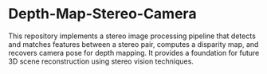 # Depth-Map-Stereo-Camera
This repository implements a stereo image processing pipeline that detects and matches features between a stereo pair, computes a disparity map, and recovers camera pose for depth mapping. It provides a foundation for future 3D scene reconstruction using stereo vision techniques.
